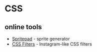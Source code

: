 # CSS



## online tools 

- [Spritepad](https://wearekiss.com/spritepad) - sprite generator
- [CSS Filters](http://www.cssfilters.co/) - Instagram-like CSS filters